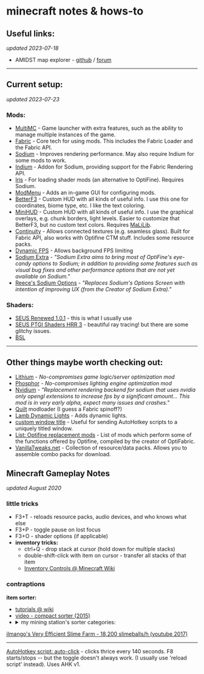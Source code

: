# minecraft notes & hows-to

## Useful links:
*updated 2023-07-18*
- AMIDST map explorer - [github](https://github.com/toolbox4minecraft/amidst#amidst) / [forum](https://www.minecraftforum.net/forums/mapping-and-modding-java-edition/minecraft-tools/2970854-amidst-map-explorer-for-minecraft-1-14-and-later)
__________________

## Current setup:
*updated 2023-07-23*

### Mods:
  - [MultiMC] - Game launcher with extra features, such as the ability to manage multiple instances of the game.
  - [Fabric] - Core tech for using mods.  This includes the Fabric Loader and the Fabric API. 
  - [Sodium] - Improves rendering performance.  May also require Indium for some mods to work.
  - [Indium] - Addon for Sodium, providing support for the Fabric Rendering API.
  - [Iris] - For loading shader mods (an alternative to OptiFine).  Requires Sodium.
  - [ModMenu] - Adds an in-game GUI for configuring mods.
  - [BetterF3] - Custom HUD with all kinds of useful info. I use this one for coordinates, biome type, etc. I like the text coloring.
  - [MiniHUD] - Custom HUD with all kinds of useful info.  I use the graphical overlays, e.g. chunk borders, light levels. Easier to customize that BetterF3, but no custom text colors.  Requires [MaLiLib].
  - [Continuity] - Allows connected textures (e.g. seamless glass).  Built for Fabric API, also works with Optifine CTM stuff. Includes some resource packs.
  - [Dynamic FPS] - Allows background FPS limiting
  - [Sodium Extra] - *"Sodium Extra aims to bring most of OptiFine's eye-candy options to Sodium; in addition to providing some features such as visual bug fixes and other performance options that are not yet available on Sodium."*
  - [Reece's Sodium Options] - *"Replaces Sodium's Options Screen with intention of improving UX (from the Creator of Sodium Extra)."*

### Shaders:
  - [SEUS Renewed 1.0.1](https://www.sonicether.com/seus/) - this is what I usually use
  - [SEUS PTGI Shaders HRR 3](https://www.patreon.com/posts/download-seus-3-60268558) - beautiful ray tracing! but there are some glitchy issues.
  - [BSL](https://bitslablab.com/bslshaders/)

__________________

## Other things maybe worth checking out:
  - [Lithium] - *No-compromises game logic/server optimization mod*
  - [Phosphor] - *No-compromises lighting engine optimization mod*
  - [Nvidium] - *"Replacement rendering backend for sodium that uses nvidia only opengl extensions to increase fps by a significant amount... This mod is in very early alpha, expect many issues and crashes."*
  - [Quilt] modloader (I guess a Fabric spinoff?)
  - [Lamb Dynamic Lights](https://www.curseforge.com/minecraft/mc-mods/lambdynamiclights) - Adds dynamic lights.
  - [custom window title](https://www.curseforge.com/minecraft/mc-mods/custom-window-title) - Useful for sending AutoHotkey scripts to a uniquely titled window.
  - [List: Optifine replacement mods](https://lambdaurora.dev/optifine_alternatives/) - List of mods which perform some of the functions offered by Optifine, compiled by the creator of OptiFabric.
  - [VanillaTweaks.net](https://www.vanillatweaks.net) - Collection of resource/data packs.  Allows you to assemble combo packs for download.

## Minecraft Gameplay Notes

*updated August 2020*

### little tricks
- F3+T - reloads resource packs, audio devices, and who knows what else
- F3+P - toggle pause on lost focus
- F3+O - shader options (if applicable)
- __inventory tricks:__
  - ctrl+Q - drop stack at cursor (hold down for multiple stacks)
  - double-shift-click with item on cursor - transfer all stacks of that item
  - [Inventory Controls @ Minecraft Wiki](https://minecraft.fandom.com/wiki/Inventory#Managing_inventory)
     
### contraptions

**item sorter:**
- [tutorials @ wiki](https://minecraft.gamepedia.com/Tutorials/Hopper)
- [video - compact sorter (2015)](https://www.youtube.com/watch?v=bx4VULALtqE)
- <details>
  <summary>my mining station's sorter categories:</summary>
  <ol>
    <li> cobblestone
    <li> stone
    <li> diorite
    <li> granite
    <li> andesite
    <li> dirt
    <li> gravel
    <li> coal
    <li>iron
    <li>  gold
    <li>  redstone dust
    <li>  lapis lazuli
    <li>  diamond
    <li>  flint
    <li>  obsidian
    <li>  unsorted:
    <ul>
      <li> emerald
      <li> all ores
    </ul>
  </ol>
  </details>

[ilmango's Very Efficient Slime Farm - 18,200 slimeballs/h (youtube 2017)](https://youtu.be/NBTN_oniHMo)
___
[AutoHotkey script: auto-click](assets/MC_clicker_2_1.16.ahk) - clicks thrice every 140 seconds. F8 starts/stops -- but the toggle doesn't always work. (I usually use 'reload script' instead). Uses AHK v1.

<!-- Page Links ---------->

[Amidst]: https://github.com/toolbox4minecraft/amidst
[BetterF3]: https://modrinth.com/mod/modmenu
[Continuity]: https://modrinth.com/mod/continuity
[Dynamic FPS]: https://modrinth.com/mod/dynamic-fps
[Fabric]: https://fabricmc.net/
[Indium]: https://modrinth.com/mod/indium
[Iris]: https://irisshaders.dev/
[Lithium]: https://modrinth.com/mod/lithium
[MaLiLib]: https://legacy.curseforge.com/minecraft/mc-mods/malilib
[MiniHUD]: https://www.curseforge.com/minecraft/mc-mods/minihud
[ModMenu]: https://modrinth.com/mod/modmenu
[MultiMC]: https://multimc.org/
[Nvidium]: https://modrinth.com/mod/nvidium
[Phosphor]: https://modrinth.com/mod/phosphor
[Quilt]: https://quiltmc.org/en/
[Reece's Sodium Options]: https://modrinth.com/mod/reeses-sodium-options
[SEUS]: https://www.patreon.com/sonicether
[Sodium Extra]: https://modrinth.com/mod/sodium-extra
[Sodium]: https://modrinth.com/mod/sodium